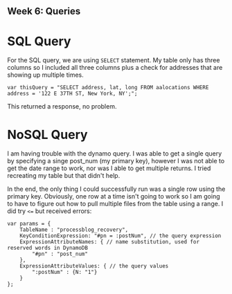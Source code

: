 ## Week 6: Queries

# SQL Query

For the SQL query, we are using ```SELECT``` statement. My table only has three columns so I included all three columns plus a check for addresses that are showing up multiple times.

```
var thisQuery = "SELECT address, lat, long FROM aalocations WHERE address = '122 E 37TH ST, New York, NY';";
```
This returned a response, no problem.

# NoSQL Query

I am having trouble with the dynamo query. I was able to get a single query by specifying a singe post_num (my primary key), however I was not able to get the date range to work, nor was I able to get multiple returns. I tried recreating my table but that didn't help.

In the end, the only thing I could successfully run was a single row using the primary key. Obviously, one row at a time isn't going to work so I am going to have to figure out how to pull multiple files from the table using a range. I did try ```<=``` but received errors:

```
var params = {
    TableName : "processblog_recovery",
    KeyConditionExpression: "#pn = :postNum", // the query expression
    ExpressionAttributeNames: { // name substitution, used for reserved words in DynamoDB
        "#pn" : "post_num"
    },
    ExpressionAttributeValues: { // the query values
        ":postNum" : {N: "1"}
    }
};
```